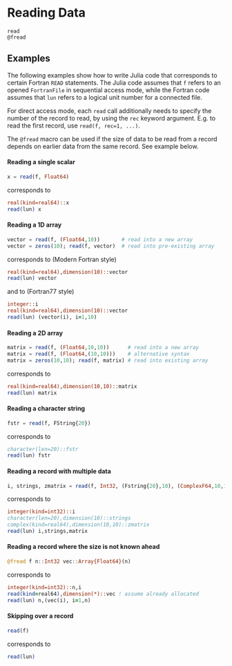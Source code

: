# Reading Data

```@docs
read
@fread
```

## Examples

The following examples show how to write Julia code that corresponds to
certain Fortran `READ` statements. The Julia code assumes that `f` refers
to an opened `FortranFile` in sequential access mode, while the Fortran
code assumes that `lun` refers to a logical unit number for a connected file.

For direct access mode, each `read` call additionally needs to specify the
number of the record to read, by using the `rec` keyword argument.
E.g. to read the first record, use `read(f, rec=1, ...)`.

The `@fread` macro can be used if the size of data to be read from a record
depends on earlier data from the same record. See example below.


#### Reading a single scalar

```julia
x = read(f, Float64)
```
corresponds to
```fortran
real(kind=real64)::x
read(lun) x
```

#### Reading a 1D array

```julia
vector = read(f, (Float64,10))       # read into a new array
vector = zeros(10); read(f, vector)  # read into pre-existing array
```
corresponds to (Modern Fortran style)
```fortran
real(kind=real64),dimension(10)::vector
read(lun) vector
```
and to (Fortran77 style)
```fortran
integer::i
real(kind=real64),dimension(10)::vector
read(lun) (vector(i), i=1,10)
```


#### Reading a 2D array

```julia
matrix = read(f, (Float64,10,10))      # read into a new array
matrix = read(f, (Float64,(10,10)))    # alternative syntax
matrix = zeros(10,10); read(f, matrix) # read into existing array

```
corresponds to
```fortran
real(kind=real64),dimension(10,10)::matrix
read(lun) matrix
```

#### Reading a character string

```julia
fstr = read(f, FString{20})
```
corresponds to
```fortran
character(len=20)::fstr
read(lun) fstr
```

#### Reading a record with multiple data

```julia
i, strings, zmatrix = read(f, Int32, (Fstring{20},10), (ComplexF64,10,10))
```
corresponds to
```fortran
integer(kind=int32)::i
character(len=20),dimension(10)::strings
complex(kind=real64),dimension(10,10)::zmatrix
read(lun) i,strings,matrix
```

#### Reading a record where the size is not known ahead

```julia
@fread f n::Int32 vec::Array{Float64}(n)
```
corresponds to
```fortran
integer(kind=int32)::n,i
read(kind=real64),dimension(*)::vec ! assume already allocated
read(lun) n,(vec(i), i=1,n)
```

#### Skipping over a record

```julia
read(f)
```
corresponds to
```fortran
read(lun)
```

